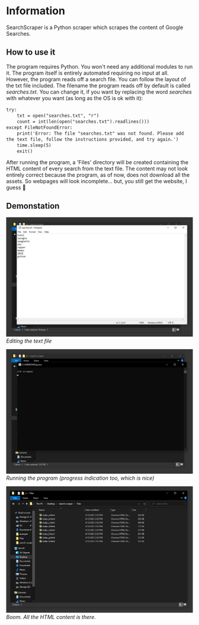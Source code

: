 # Information
SearchScraper is a Python scraper which scrapes the content of Google Searches.

## How to use it
The program requires Python. You won't need any additional modules to run it. The program itself is entirely automated requiring no input at all. However, the program reads off a search file. You can follow the layout of the txt file included. The filename the program reads off by default is called *searches.txt*. You can change it, if you want by replacing the word *searches* with whatever you want (as long as the OS is ok with it):

    try:
        txt = open("searches.txt", "r")
        count = int(len(open("searches.txt").readlines()))
    except FileNotFoundError:
        print('Error: The file "searches.txt" was not found. Please add the text file, follow the instructions provided, and try again.')
        time.sleep(5)
        exit()
        
 After running the program, a 'Files' directory will be created containing the HTML content of every search from the text file. The content may not look entirely correct because the program, as of now, does not download all the assets. So webpages will look incomplete... but, you still get the website, I guess 😬
 
## Demonstation

![](/assets/txt.jpg)
*Editing the text file*

![](/assets/running.jpg)
*Running the program (progress indication too, which is nice)*

![](/assets/files.jpg)
*Boom. All the HTML content is there.*
